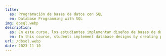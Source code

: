 ```yaml
---
title:
  es: Programación de bases de datos con SQL
  en: Database Programming with SQL
img: dbsql.webp
description:
  es: En este curso, los estudiantes implementan diseños de bases de datos mediante la creación de bases de datos físicas usando SQL. El plan de estudios es una introducción a la sintaxis SQL básica y a las reglas para construir instrucciones de SQL válidas.
  en: In this course, students implement database designs by creating physical databases using SQL. The curriculum is an introduction to basic SQL syntax and the rules for constructing valid SQL statements.
url: /dbsql.webp
date: 2023-11-10
---
```

